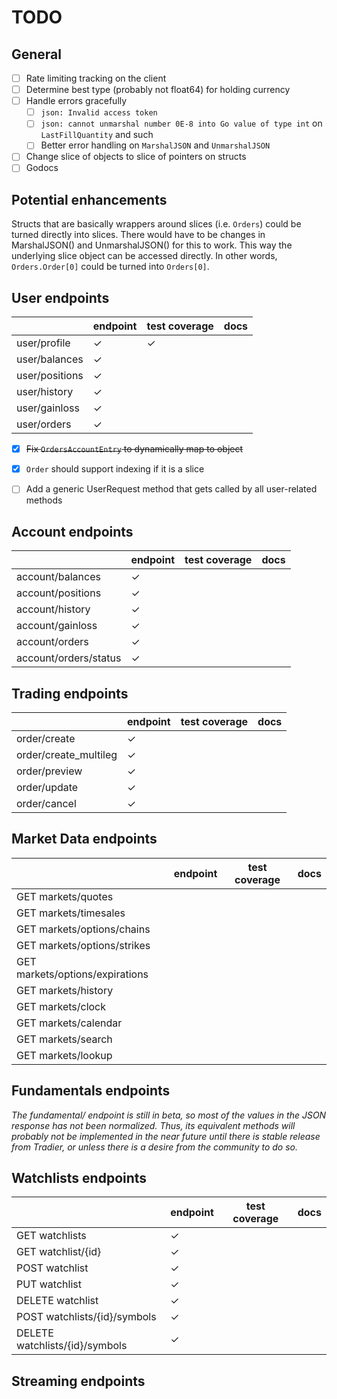 # TODO

## General

- [ ] Rate limiting tracking on the client
- [ ] Determine best type (probably not float64) for holding currency
- [ ] Handle errors gracefully
  - [ ] `json: Invalid access token`
  - [ ] `json: cannot unmarshal number 0E-8 into Go value of type int` on `LastFillQuantity` and such
  - [ ] Better error handling on `MarshalJSON` and `UnmarshalJSON`
- [ ] Change slice of objects to slice of pointers on structs
- [ ] Godocs

## Potential enhancements

Structs that are basically wrappers around slices (i.e. `Orders`) could be turned directly into slices. There would have to be changes in MarshalJSON() and UnmarshalJSON() for this to work. This way the underlying slice object can be accessed directly. In other words, `Orders.Order[0]` could be turned into `Orders[0]`.

## User endpoints
|                | endpoint | test coverage | docs |
|----------------|----------|---------------|------|
| user/profile   | ✓        | ✓             |      |
| user/balances  | ✓        |               |      |
| user/positions | ✓        |               |      |
| user/history   | ✓        |               |      |
| user/gainloss  | ✓        |               |      |
| user/orders    | ✓        |               |      |

- [x] ~~Fix `OrdersAccountEntry` to dynamically map to object~~
- [x] `Order` should support indexing if it is a slice
- [ ] Add a generic UserRequest method that gets called by all user-related methods


## Account endpoints

|                       | endpoint | test coverage | docs |
|-----------------------|----------|---------------|------|
| account/balances      | ✓        |               |      |
| account/positions     | ✓        |               |      |
| account/history       | ✓        |               |      |
| account/gainloss      | ✓        |               |      |
| account/orders        | ✓        |               |      |
| account/orders/status | ✓        |               |      |

## Trading endpoints

|                       | endpoint | test coverage | docs |
|-----------------------|----------|---------------|------|
| order/create          | ✓        |               |      |
| order/create_multileg | ✓        |               |      |
| order/preview         | ✓        |               |      |
| order/update          | ✓        |               |      |
| order/cancel          | ✓        |               |      |

## Market Data endpoints

|                                 | endpoint | test coverage | docs |
|---------------------------------|----------|---------------|------|
| GET markets/quotes              |          |               |      |
| GET markets/timesales           |          |               |      |
| GET markets/options/chains      |          |               |      |
| GET markets/options/strikes     |          |               |      |
| GET markets/options/expirations |          |               |      |
| GET markets/history             |          |               |      |
| GET markets/clock               |          |               |      |
| GET markets/calendar            |          |               |      |
| GET markets/search              |          |               |      |
| GET markets/lookup              |          |               |      |

## Fundamentals endpoints

*The fundamental/ endpoint is still in beta, so most of the values in the JSON response has not been normalized. Thus, its equivalent methods will probably not be implemented in the near future until there is stable release from Tradier, or unless there is a desire from the community to do so.*

## Watchlists endpoints

|                                | endpoint | test coverage | docs |
|--------------------------------|----------|---------------|------|
| GET watchlists                 | ✓        |               |      |
| GET watchlist/{id}             | ✓        |               |      |
| POST watchlist                 | ✓        |               |      |
| PUT watchlist                  | ✓        |               |      |
| DELETE watchlist               | ✓        |               |      |
| POST watchlists/{id}/symbols   | ✓        |               |      |
| DELETE watchlists/{id}/symbols | ✓        |               |      |

## Streaming endpoints
